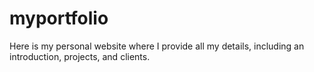 # myportfolio
Here is my personal website where I provide all my details, including an introduction, projects, and clients.
